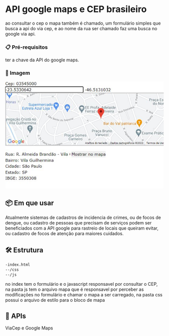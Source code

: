 # API google maps e CEP brasileiro

ao consultar o cep o mapa também é chamado, um formulário simples que busca a api do via cep, e ao nome da rua ser chamado faz uma busca no google via api.



### 📋 Pré-requisitos

ter a chave da API do google maps.

### 🔧 Imagem

![API maps](https://github.com/FaustinoPsy/API-CEP-API-MAPAS/blob/main/img/cep.JPG)

## 📦 Em que usar

Atualmente sistemas de cadastros de incidencia de crimes, ou de focos de dengue, ou cadastro de pessoas que precisam de serviços podem ser beneficiados com a API google para rastreio de locais que queiram evitar, ou cadastro de focos de atenção para maiores cuidados.

## 🛠️ Estrutura
```
-index.html
--/css
--/js
```
no index tem o formulário e o javascript responsavel por consultar o CEP, na pasta js tem o arquivo mapa que é responsavel por perceber as modificações no formulário e chamar o mapa a ser carregado, na pasta css possui o arquivo de estilo para o bloco de mapa

## 📌 APIs
ViaCep e Google Maps


